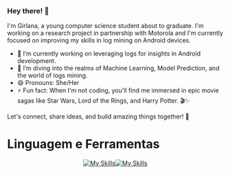 ### Hey there! 👋

I'm Girlana, a young computer science student about to graduate. I'm working on a research project in partnership with Motorola and I'm currently focused on improving my skills in log mining on Android devices.

- 🔭 I’m currently working on leveraging logs for insights in Android development.
- 🌱 I’m diving into the realms of Machine Learning, Model Prediction, and the world of logs mining.
- 😄 Pronouns: She/Her
- ⚡ Fun fact: When I'm not coding, you'll find me immersed in epic movie sagas like Star Wars, Lord of the Rings, and Harry Potter. 🎬✨

Let's connect, share ideas, and build amazing things together! 🚀

# Linguagem e Ferramentas

</div>


<div align = "center"> 


[![My Skills](https://skillicons.dev/icons?i=java,css,html&perline=10&theme=light)](https://skillicons.dev)[![My Skills](https://skillicons.dev/icons?i=discord,eclipse,gcp,git,github,idea,linux&perline=10&theme=light)](https://skillicons.dev)
 
</div>
